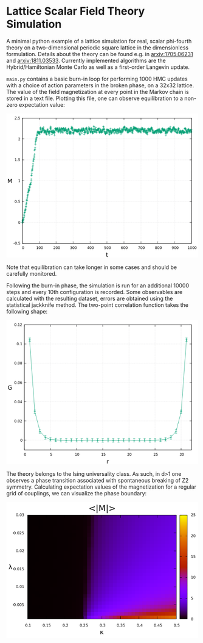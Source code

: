 # Lattice Scalar Field Theory Simulation

A minimal python example of a lattice simulation for real, scalar phi-fourth theory on a two-dimensional periodic square lattice in the dimensionless formulation. Details about the theory can be found e.g. in [arxiv:1705.06231](https://arxiv.org/abs/1705.06231) and [arxiv:1811.03533](https://arxiv.org/abs/1811.03533). Currently implemented algorithms are the Hybrid/Hamiltonian Monte Carlo as well as a first-order Langevin update.

`main.py` contains a basic burn-in loop for performing 1000 HMC updates with a choice of action parameters in the broken phase, on a 32x32 lattice. The value of the field magnetization at every point in the Markov chain is stored in a text file. Plotting this file, one can observe equilibration to a non-zero expectation value:

![alt text](mag.png "mag.png")

Note that equilibration can take longer in some cases and should be carefully monitored.

Following the burn-in phase, the simulation is run for an additional 10000 steps and every 10th configuration is recorded. Some observables are calculated with the resulting dataset, errors are obtained using the statistical jackknife method. The two-point correlation function takes the following shape:

![alt text](corr_func.png "corr_func.png")

The theory belongs to the Ising universality class. As such, in d>1 one observes a phase transition associated with spontaneous breaking of Z2 symmetry. Calculating expectation values of the magnetization for a regular grid of couplings, we can visualize the phase boundary:

![alt text](phase_diagram.png "phase_diagram.png")
